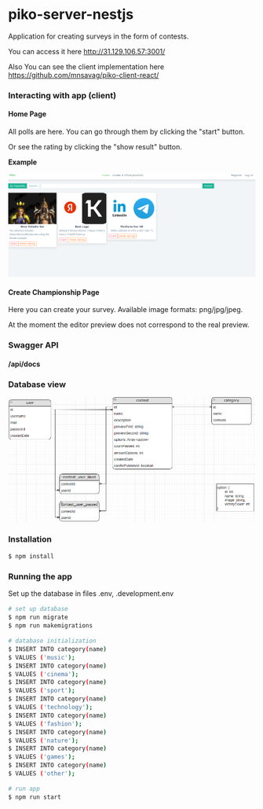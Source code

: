 # piko-server-nestjs

Application for creating surveys in the form of contests.

You can access it here http://31.129.106.57:3001/

Also You can see the client implementation here https://github.com/mnsavag/piko-client-react/

### Interacting with app (client)

#### Home Page

All polls are here. You can go through them by clicking the "start" button.

Or see the rating by clicking the "show result" button.

**Example**

![alt text](https://github.com/mnsavag/piko-server-nestjs/blob/master/site-home-page.png?raw=true)

#### Create Championship Page

Here you can create your survey. Available image formats: png/jpg/jpeg.

At the moment the editor preview does not correspond to the real preview.
​
### Swagger API

#### /api/docs

### Database view

![alt text](https://github.com/mnsavag/piko-server-nestjs/blob/master/piko-db.png?raw=true)

### Installation

```bash
$ npm install
```

### Running the app

Set up the database in files .env, .development.env

```bash
# set up database
$ npm run migrate
$ npm run makemigrations
```

```bash
# database initialization
$ INSERT INTO category(name)
$ VALUES ('music');
$ INSERT INTO category(name)
$ VALUES ('cinema');
$ INSERT INTO category(name)
$ VALUES ('sport');
$ INSERT INTO category(name)
$ VALUES ('technology');
$ INSERT INTO category(name)
$ VALUES ('fashion');
$ INSERT INTO category(name)
$ VALUES ('nature');
$ INSERT INTO category(name)
$ VALUES ('games');
$ INSERT INTO category(name)
$ VALUES ('other');
```

```bash
# run app
$ npm run start
```
